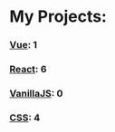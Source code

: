# My Projects: 

### [Vue](https://github.com/AndriiKot/Vue.git): 1
### [React](https://github.com/AndriiKot/React.git): 6
### [VanillaJS](https://github.com/AndriiKot/VanillaJS.git): 0
### [CSS](https://github.com/AndriiKot/CSS.git): 4
